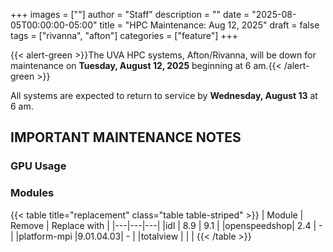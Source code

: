 +++
images = [""]
author = "Staff"
description = ""
date = "2025-08-05T00:00:00-05:00"
title = "HPC Maintenance: Aug 12, 2025"
draft = false
tags = ["rivanna", "afton"]
categories = ["feature"]
+++

{{< alert-green >}}The UVA HPC systems, Afton/Rivanna, will be down for maintenance on <strong>Tuesday, August 12, 2025</strong> beginning at 6 am.{{< /alert-green >}}

All systems are expected to return to service by **Wednesday, August 13** at 6 am.

## IMPORTANT MAINTENANCE NOTES

### GPU Usage

### Modules

{{< table title="replacement" class="table table-striped" >}}
| Module | Remove | Replace with |
|---|---|---|
|idl          | 8.9 | 9.1 |
|openspeedshop| 2.4 | - |
|platform-mpi |9.01.04.03| - |
|totalview    |  |  |
{{< /table >}}
